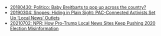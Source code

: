 - [20180430: Politico: Baby Breitbarts to pop up across the country?](https://www.politico.com/story/2018/04/30/breitbart-tennessee-fake-news-560670)
- [20190304: Snopes: Hiding in Plain Sight: PAC-Connected Activists Set Up ‘Local News’ Outlets](https://www.snopes.com/news/2019/03/04/activists-setup-local-news-sites/)
- [20210702: NPR: How Pro-Trump Local News Sites Keep Pushing 2020 Election Misinformation](https://www.npr.org/2021/07/02/1011916687/how-pro-trump-local-news-sites-keep-pushing-2020-election-misinformation)
